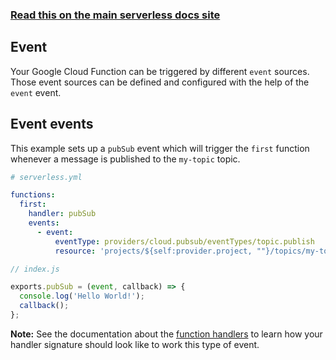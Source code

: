 <!--
title: Serverless Framework - Google Cloud Functions Events - Event
menuText: Event
menuOrder: 2
description: Setting up Event events with Google Cloud Functions via the Serverless Framework
layout: Doc
-->

<!-- DOCS-SITE-LINK:START automatically generated  -->

### [Read this on the main serverless docs site](https://www.serverless.com/framework/docs/providers/google/events/event)

<!-- DOCS-SITE-LINK:END -->

## Event

Your Google Cloud Function can be triggered by different `event` sources. Those event sources can be defined and configured with the help of the `event` event.

## Event events

This example sets up a `pubSub` event which will trigger the `first` function whenever a message is published to the `my-topic` topic.

```yml
# serverless.yml

functions:
  first:
    handler: pubSub
    events:
      - event:
          eventType: providers/cloud.pubsub/eventTypes/topic.publish
          resource: 'projects/${self:provider.project, ""}/topics/my-topic'
```

```javascript
// index.js

exports.pubSub = (event, callback) => {
  console.log('Hello World!');
  callback();
};
```

**Note:** See the documentation about the [function handlers](../guide/functions.md) to learn how your handler signature should look like to work this type of event.

